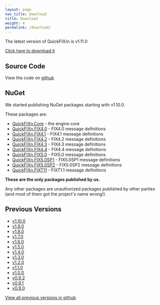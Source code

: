 ```yaml
---
layout: page
nav_title: Download
title: Download
weight: 4
permalink: /download/
---
```


The latest version of QuickFIX/n is v1.11.0

[Click here to download it](http://quickfixn.s3.amazonaws.com/quickfixn-v1.11.0.zip)

Source Code
-----------
View the code on [github](https://github.com/connamara/quickfixn)

NuGet
-----
We started publishing NuGet packages starting with v1.10.0.

These packages are:

  * [QuickFIXn.Core](https://www.nuget.org/packages/QuickFIXn.Core/) - the engine core
  * [QuickFIXn.FIX4.0](https://www.nuget.org/packages/QuickFIXn.FIX4.0/) - FIX4.0 message definitions
  * [QuickFIXn.FIX4.1](https://www.nuget.org/packages/QuickFIXn.FIX4.1/) - FIX4.1 message definitions
  * [QuickFIXn.FIX4.2](https://www.nuget.org/packages/QuickFIXn.FIX4.2/) - FIX4.2 message definitions
  * [QuickFIXn.FIX4.3](https://www.nuget.org/packages/QuickFIXn.FIX4.3/) - FIX4.3 message definitions
  * [QuickFIXn.FIX4.4](https://www.nuget.org/packages/QuickFIXn.FIX4.4/) - FIX4.4 message definitions
  * [QuickFIXn.FIX5.0](https://www.nuget.org/packages/QuickFIXn.FIX5.0/) - FIX5.0 message definitions
  * [QuickFIXn.FIX5.0SP1](https://www.nuget.org/packages/QuickFIXn.FIX5.0SP1/) - FIX5.0SP1 message definitions
  * [QuickFIXn.FIX5.0SP2](https://www.nuget.org/packages/QuickFIXn.FIX5.0SP2/) - FIX5.0SP2 message definitions
  * [QuickFIXn.FIXT11](https://www.nuget.org/packages/QuickFIXn.FIXT1.1/) - FIXT1.1 message definitions

**These are the only packages published by us.**  

Any other packages are unauthorized packages published by other
parties (and most of them got the project's name wrong!).


Previous Versions
-----------------
  * [v1.10.0](http://quickfixn.s3.amazonaws.com/quickfixn-v1.10.0.zip)
  * [v1.9.0](http://quickfixn.s3.amazonaws.com/quickfixn-v1.9.0.zip)
  * [v1.8.0](http://quickfixn.s3.amazonaws.com/quickfixn-v1.8.0.zip)
  * [v1.7.0](http://quickfixn.s3.amazonaws.com/quickfixn-v1.7.0.zip)
  * [v1.6.0](http://quickfixn.s3.amazonaws.com/quickfixn-v1.6.0.zip)
  * [v1.5.0](http://quickfixn.s3.amazonaws.com/quickfixn-v1.5.0.zip)
  * [v1.4.0](http://quickfixn.s3.amazonaws.com/quickfixn-v1.4.0.zip)
  * [v1.3.0](http://quickfixn.s3.amazonaws.com/quickfixn-v1.3.0.zip)
  * [v1.2.0](http://quickfixn.s3.amazonaws.com/quickfixn-v1.2.0.zip)
  * [v1.1.0](http://quickfixn.s3.amazonaws.com/quickfixn-v1.1.0.zip)
  * [v1.0.0](http://quickfixn.s3.amazonaws.com/quickfixn-v1.0.0.zip)
  * [v0.9.2](http://quickfixn.s3.amazonaws.com/quickfixn-v0.9.2.zip)
  * [v0.9.1](http://quickfixn.s3.amazonaws.com/quickfixn-v0.9.1.zip)
  * [v0.9.0](http://quickfixn.s3.amazonaws.com/quickfixn-v0.9.0.zip)

[View all previous versions in github](https://github.com/connamara/quickfixn/tags)

